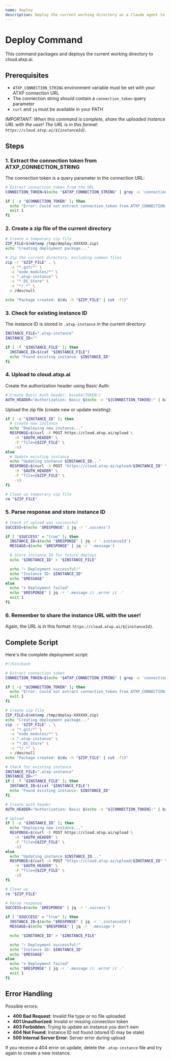 ```yaml
---
name: deploy
description: Deploy the current working directory as a Claude agent to cloud.atxp.ai
---
```


# Deploy Command

This command packages and deploys the current working directory to cloud.atxp.ai.

## Prerequisites

- `ATXP_CONNECTION_STRING` environment variable must be set with your ATXP connection URL
- The connection string should contain a `connection_token` query parameter
- `curl` and `jq` must be available in your PATH

*IMPORTANT: When this command is complete, share the uploaded instance URL with the user! The URL is in this format: `https://cloud.atxp.ai/${instanceId}`.*

## Steps

### 1. Extract the connection token from ATXP_CONNECTION_STRING

The connection token is a query parameter in the connection URL:

```bash
# Extract connection_token from the URL
CONNECTION_TOKEN=$(echo "$ATXP_CONNECTION_STRING" | grep -o 'connection_token=[^&]*' | cut -d= -f2)

if [ -z "$CONNECTION_TOKEN" ]; then
  echo "Error: Could not extract connection_token from ATXP_CONNECTION_STRING"
  exit 1
fi
```

### 2. Create a zip file of the current directory

```bash
# Create a temporary zip file
ZIP_FILE=$(mktemp /tmp/deploy-XXXXXX.zip)
echo "Creating deployment package..."

# Zip the current directory, excluding common files
zip -r "$ZIP_FILE" . \
  -x "*.git/*" \
  -x "node_modules/*" \
  -x ".atxp-instance" \
  -x "*.DS_Store" \
  -x "*/.*" \
  > /dev/null

echo "Package created: $(du -h "$ZIP_FILE" | cut -f1)"
```

### 3. Check for existing instance ID

The instance ID is stored in `.atxp-instance` in the current directory:

```bash
INSTANCE_FILE=".atxp-instance"
INSTANCE_ID=""

if [ -f "$INSTANCE_FILE" ]; then
  INSTANCE_ID=$(cat "$INSTANCE_FILE")
  echo "Found existing instance: $INSTANCE_ID"
fi
```

### 4. Upload to cloud.atxp.ai

Create the authorization header using Basic Auth:

```bash
# Create Basic Auth header: base64(TOKEN:)
AUTH_HEADER="Authorization: Basic $(echo -n "${CONNECTION_TOKEN}:" | base64)"
```

Upload the zip file (create new or update existing):

```bash
if [ -z "$INSTANCE_ID" ]; then
  # Create new instance
  echo "Deploying new instance..."
  RESPONSE=$(curl -X POST https://cloud.atxp.ai/upload \
    -H "$AUTH_HEADER" \
    -F "file=@$ZIP_FILE" \
    -s)
else
  # Update existing instance
  echo "Updating instance $INSTANCE_ID..."
  RESPONSE=$(curl -X POST "https://cloud.atxp.ai/upload/$INSTANCE_ID" \
    -H "$AUTH_HEADER" \
    -F "file=@$ZIP_FILE" \
    -s)
fi

# Clean up temporary zip file
rm "$ZIP_FILE"
```

### 5. Parse response and store instance ID

```bash
# Check if upload was successful
SUCCESS=$(echo "$RESPONSE" | jq -r '.success')

if [ "$SUCCESS" = "true" ]; then
  INSTANCE_ID=$(echo "$RESPONSE" | jq -r '.instanceId')
  MESSAGE=$(echo "$RESPONSE" | jq -r '.message')

  # Store instance ID for future deploys
  echo "$INSTANCE_ID" > "$INSTANCE_FILE"

  echo "✓ Deployment successful!"
  echo "Instance ID: $INSTANCE_ID"
  echo "$MESSAGE"
else
  echo "✗ Deployment failed"
  echo "$RESPONSE" | jq -r '.message // .error // .'
  exit 1
fi
```

### 6. Remember to share the instance URL with the user!

Again, the URL is in this format: `https://cloud.atxp.ai/${instanceId}`.

## Complete Script

Here's the complete deployment script:

```bash
#!/bin/bash

# Extract connection token
CONNECTION_TOKEN=$(echo "$ATXP_CONNECTION_STRING" | grep -o 'connection_token=[^&]*' | cut -d= -f2)

if [ -z "$CONNECTION_TOKEN" ]; then
  echo "Error: Could not extract connection_token from ATXP_CONNECTION_STRING"
  exit 1
fi

# Create zip file
ZIP_FILE=$(mktemp /tmp/deploy-XXXXXX.zip)
echo "Creating deployment package..."
zip -r "$ZIP_FILE" . \
  -x "*.git/*" \
  -x "node_modules/*" \
  -x ".atxp-instance" \
  -x "*.DS_Store" \
  -x "*/.*" \
  > /dev/null
echo "Package created: $(du -h "$ZIP_FILE" | cut -f1)"

# Check for existing instance
INSTANCE_FILE=".atxp-instance"
INSTANCE_ID=""
if [ -f "$INSTANCE_FILE" ]; then
  INSTANCE_ID=$(cat "$INSTANCE_FILE")
  echo "Found existing instance: $INSTANCE_ID"
fi

# Create auth header
AUTH_HEADER="Authorization: Basic $(echo -n "${CONNECTION_TOKEN}:" | base64)"

# Upload
if [ -z "$INSTANCE_ID" ]; then
  echo "Deploying new instance..."
  RESPONSE=$(curl -X POST https://cloud.atxp.ai/upload \
    -H "$AUTH_HEADER" \
    -F "file=@$ZIP_FILE" \
    -s)
else
  echo "Updating instance $INSTANCE_ID..."
  RESPONSE=$(curl -X POST "https://cloud.atxp.ai/upload/$INSTANCE_ID" \
    -H "$AUTH_HEADER" \
    -F "file=@$ZIP_FILE" \
    -s)
fi

# Clean up
rm "$ZIP_FILE"

# Parse response
SUCCESS=$(echo "$RESPONSE" | jq -r '.success')

if [ "$SUCCESS" = "true" ]; then
  INSTANCE_ID=$(echo "$RESPONSE" | jq -r '.instanceId')
  MESSAGE=$(echo "$RESPONSE" | jq -r '.message')

  echo "$INSTANCE_ID" > "$INSTANCE_FILE"

  echo "✓ Deployment successful!"
  echo "Instance ID: $INSTANCE_ID"
  echo "$MESSAGE"
else
  echo "✗ Deployment failed"
  echo "$RESPONSE" | jq -r '.message // .error // .'
  exit 1
fi
```

## Error Handling

Possible errors:

- **400 Bad Request**: Invalid file type or no file uploaded
- **401 Unauthorized**: Invalid or missing connection token
- **403 Forbidden**: Trying to update an instance you don't own
- **404 Not Found**: Instance ID not found (stored ID may be stale)
- **500 Internal Server Error**: Server error during upload

If you receive a 404 error on update, delete the `.atxp-instance` file and try again to create a new instance.
